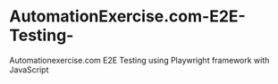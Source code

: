 # AutomationExercise.com-E2E-Testing-
Automationexercise.com E2E Testing  using Playwright framework with JavaScript 
